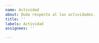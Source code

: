 ```yaml
---
name: Actividad
about: Duda respecto al las actividades.
title: ''
labels: Actividad
assignees: ''

---
```


